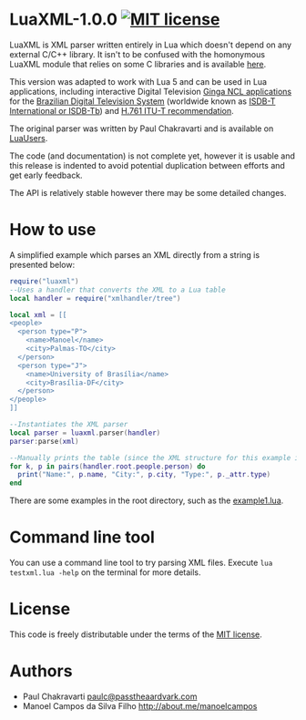 
# LuaXML-1.0.0 [![MIT license](http://img.shields.io/badge/license-MIT-brightgreen.svg)](http://opensource.org/licenses/MIT)

LuaXML is XML parser written entirely in Lua which doesn't depend on any external C/C++ library. 
It isn't to be confused with the homonymous LuaXML module that relies on some C libraries and is available [here](https://github.com/LuaDist/luaxml).

This version was adapted to work with Lua 5 and can be used in Lua applications, including
interactive Digital Television [Ginga NCL applications](http://gingancl.org.br/en) for the [Brazilian Digital Television System](http://forumsbtvd.org.br) 
(worldwide known as [ISDB-T International or ISDB-Tb](https://en.wikipedia.org/wiki/ISDB-T_International)) and [H.761 ITU-T recommendation](https://www.itu.int/rec/T-REC-H.761).

The original parser was written by Paul Chakravarti and is available on [LuaUsers](http://lua-users.org/wiki/LuaXml).

The code (and documentation) is not complete yet, however it is usable and this release is indented to avoid potential duplication between efforts and get early feedback.

The API is relatively stable however there may be some detailed changes.

# How to use
A simplified example which parses an XML directly from a string is presented below:

```lua
require("luaxml")
--Uses a handler that converts the XML to a Lua table
local handler = require("xmlhandler/tree")

local xml = [[
<people>
  <person type="P">
    <name>Manoel</name>
    <city>Palmas-TO</city>
  </person>
  <person type="J">
    <name>University of Brasília</name>
    <city>Brasília-DF</city>
  </person>  
</people>    
]]

--Instantiates the XML parser
local parser = luaxml.parser(handler)
parser:parse(xml)

--Manually prints the table (since the XML structure for this example is previously known)
for k, p in pairs(handler.root.people.person) do
  print("Name:", p.name, "City:", p.city, "Type:", p._attr.type)
end
```

There are some examples in the root directory, such as the [example1.lua](example1.lua). 

# Command line tool
You can use a command line tool to try parsing XML files.
Execute `lua testxml.lua -help` on the terminal for more details.

# License
This code is freely distributable under the terms of the [MIT license](LICENSE).

# Authors
  - Paul Chakravarti paulc@passtheaardvark.com
  - Manoel Campos da Silva Filho http://about.me/manoelcampos

